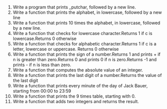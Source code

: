 1. Write a program that prints _putchar, followed by a new line.
2. Write a function that prints the alphabet, in lowercase, followed by a new line
3. Write a function that prints 10 times the alphabet, in lowercase, followed by a new line.
4. Write a function that checks for lowercase character.Returns 1 if c is lowercase.Returns 0 otherwise
5. Write a function that checks for alphabetic character.Returns 1 if c is a letter, lowercase or uppercase. Returns 0 otherwise
6. Write a function that prints the sign of a number.Returns 1 and prints + if n is greater than zero.Returns 0 and prints 0 if n is zero.Returns -1 and prints - if n is less than zero.
7. Write a function that computes the absolute value of an integer.
8. Write a function that prints the last digit of a number.Returns the value of the last digit
9. Write a function that prints every minute of the day of Jack Bauer, starting from 00:00 to 23:59
10. Write a function that prints the 9 times table, starting with 0.
11. Write a function that adds two integers and returns the result.
